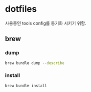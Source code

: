 # dotfiles

사용중인 tools config를 동기화 시키기 위함.

## brew
### dump
```bash
brew bundle dump --describe
```

### install
```bash
brew bundle install
```
